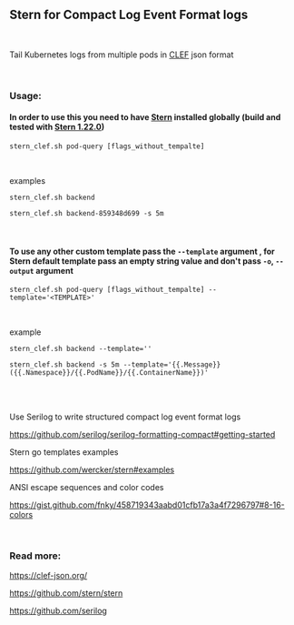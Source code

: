 ## Stern for Compact Log Event Format logs

<br/>

Tail Kubernetes logs from multiple pods in [CLEF](https://clef-json.org) json format


<br/>

### Usage:


#### In order to use this you need to have [Stern](https://github.com/stern/stern) installed globally (build and tested with [Stern 1.22.0](https://github.com/stern/stern/releases/tag/v1.22.0))

```
stern_clef.sh pod-query [flags_without_tempalte]
```

<br/>

examples

```
stern_clef.sh backend
```

```
stern_clef.sh backend-859348d699 -s 5m
```

<br/>

#### To use any other custom template pass the `--template` argument , for Stern default template pass an empty string value and don't pass `-o`, `--output` argument



```
stern_clef.sh pod-query [flags_without_tempalte] --template='<TEMPLATE>'
```


<br/>

example

```
stern_clef.sh backend --template=''
```

```
stern_clef.sh backend -s 5m --template='{{.Message}} ({{.Namespace}}/{{.PodName}}/{{.ContainerName}})'
```

<br/><br/>

Use Serilog to write structured compact log event format logs

https://github.com/serilog/serilog-formatting-compact#getting-started

Stern go templates examples

https://github.com/wercker/stern#examples

ANSI escape sequences and color codes

https://gist.github.com/fnky/458719343aabd01cfb17a3a4f7296797#8-16-colors

<br/>

### Read more:

https://clef-json.org/

https://github.com/stern/stern

https://github.com/serilog
